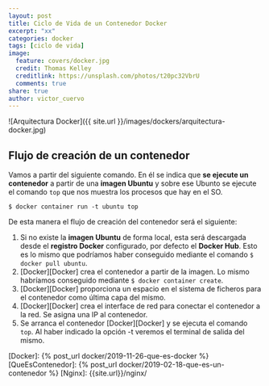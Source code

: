 ```yaml
---
layout: post
title: Ciclo de Vida de un Contenedor Docker
excerpt: "xx"
categories: docker
tags: [ciclo de vida]
image:
  feature: covers/docker.jpg
  credit: Thomas Kelley
  creditlink: https://unsplash.com/photos/t20pc32VbrU
  comments: true
share: true
author: victor_cuervo
---
```


![Arquitectura Docker]({{ site.url }}/images/dockers/arquitectura-docker.jpg)



## Flujo de creación de un contenedor

Vamos a partir del siguiente comando. En él se indica que **se ejecute un contenedor** a partir de una **imagen Ubuntu** y sobre ese Ubunto se ejecute el comando `top` que nos muestra los procesos que hay en el SO.

`$ docker container run -t ubuntu top`

De esta manera el flujo de creación del contenedor será el siguiente:

1. Si no existe la **imagen Ubuntu** de forma local, esta será descargada desde el **registro Docker** configurado, por defecto el **Docker Hub**. Esto es lo mismo que podríamos haber conseguido mediante el comando `$ docker pull ubuntu`.
2. [Docker][Docker] crea el contenedor a partir de la imagen. Lo mismo habríamos conseguido mediante `$ docker container create`.
3. [Docker][Docker] proporciona un espacio en el sistema de ficheros para el contenedor como última capa del mismo.
4. [Docker][Docker] crea el interface de red para conectar el contenedor a la red. Se asigna una IP al contenedor.
5. Se arranca el contenedor [Docker][Docker] y se ejecuta el comando `top`. Al haber indicado la opción -t veremos el terminal de salida del mismo.



[Docker]: {% post_url docker/2019-11-26-que-es-docker %}
[QueEsContenedor]: {% post_url docker/2019-02-18-que-es-un-contenedor %}
[Nginx]: {{site.url}}/nginx/
